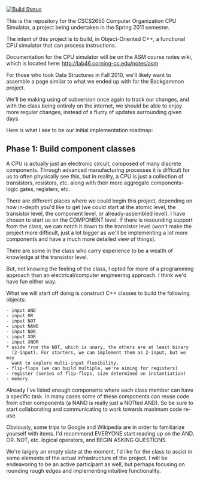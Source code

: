 [![Build Status](https://travis-ci.org/fassetar/Bender-Emulator.svg)](https://travis-ci.org/fassetar/Bender-Emulator)
<br>

This is the repository for the CSCS2650 Computer Organization CPU Simulator,
a project being undertaken in the Spring 2011 semester.

The intent of this project is to build, in Object-Oriented C++, a functional
CPU simulator that can process instructions.

Documentation for the CPU simulator will be on the ASM course notes wiki,
which is located here: http://lab46.corning-cc.edu/notes/asm

For those who took Data Structures in Fall 2010, we'll likely want to 
assemble a page similar to what we ended up with for the Backgammon 
project.

We'll be making using of subversion once again to track our changes, and
with the class being entirely on the internet, we should be able to enjoy
more regular changes, instead of a flurry of updates surrounding given days.

Here is what I see to be our initial implementation roadmap:

Phase 1: Build component classes
--------------------------------
A CPU is actually just an electronic circuit, composed of many discrete
components. Through advanced manufacturing processes it is difficult for
us to often physically see this, but in reality, a CPU is just a collection
of transistors, resistors, etc. along with their more aggregate components-
logic gates, registers, etc.

There are different places where we could begin this project, depending on 
how in-depth you'd like to get (we could start at the atomic level, the
transistor level, the component level, or already-assembled level). I have
chosen to start us on the COMPONENT level. If there is resounding support
from the class, we can notch it down to the transistor level (won't make
the project more difficult, just a lot bigger as we'll be implementing a
lot more components and have a much more detailed view of things).

There are some in the class who carry experience to be a wealth of knowledge
at the transistor level.

But, not knowing the feeling of the class, I opted for more of a programming
approach than an electrical/computer engineering approach. I think we'd have
fun either way.

What we will start off doing is construct C++ classes to build the following
objects:

	- input AND
	- input OR
	- input NOT
	- input NAND
	- input NOR
	- input XOR
	- input XNOR
	* aside from the NOT, which is unary, the others are at least binary
	  (2-input). For starters, we can implement them as 2-input, but we may
	  want to explore multi-input flexibility.
	- flip-flops (we can build multiple, we're aiming for registers)
	- register (series of flip-flops, size determined on instantiation)
	- memory

Already I've listed enough components where each class member can have a
specific task. In many cases some of these components can reuse code from
other components (a NAND is really just a NOTted AND). So be sure to start
collaborating and communicating to work towards maximum code re-use.

Obviously, some trips to Google and Wikipedia are in order to familiarize
yourself with items. I'd recommend EVERYONE start reading up on the AND,
OR. NOT, etc. logical operators, and BEGIN ASKING QUESTIONS.

We're largely an empty slate at the moment, I'd like for the class to 
assist in some elements of the actual infrastructure of the project. I will
be endeavoring to be an active participant as well, but perhaps focusing
on rounding rough edges and implementing intuitive functionality.

